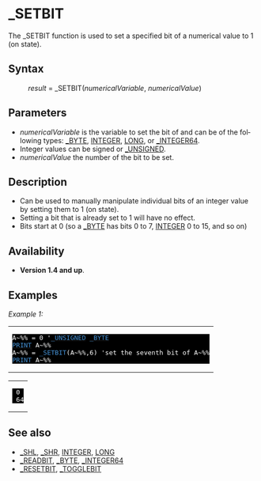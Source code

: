 <style>pre.codeide, pre.outputfixed, .outputcrt0 { background-color: #000 !important; color: #FFF !important; }</style><!DOCTYPE html>
<html class="client-nojs" dir="ltr" lang="en">
<head>
<title>_SETBIT - QB64 Phoenix Edition Wiki</title>
</head>
<body class="mediawiki ltr sitedir-ltr mw-hide-empty-elt ns-0 ns-subject page-SETBIT rootpage-SETBIT skin-vector action-view skin-vector-legacy vector-feature-language-in-header-enabled vector-feature-language-in-main-page-header-disabled vector-feature-language-alert-in-sidebar-disabled vector-feature-sticky-header-disabled vector-feature-sticky-header-edit-disabled vector-feature-table-of-contents-disabled vector-feature-visual-enhancement-next-disabled">
<div class="mw-body" id="content" role="main">
<a id="top"></a>
<h1 class="firstHeading mw-first-heading" id="firstHeading">_SETBIT</h1>
<div class="vector-body" id="bodyContent">
<div class="mw-body-content mw-content-ltr" dir="ltr" id="mw-content-text" lang="en"><div class="mw-parser-output"><p>The <a class="mw-selflink selflink">_SETBIT</a> function is used to set a specified bit of a numerical value to 1 (on state).
</p>
<h2><span class="mw-headline" id="Syntax">Syntax</span></h2>
<dl><dd><i>result</i> = <a class="mw-selflink selflink">_SETBIT</a>(<i>numericalVariable</i>, <i>numericalValue</i>)</dd></dl>
<p>
</p>
<h2><span class="mw-headline" id="Parameters">Parameters</span></h2>
<ul><li><i>numericalVariable</i> is the variable to set the bit of and can be of the following types: <a href="BYTE" title="BYTE">_BYTE</a>, <a href="INTEGER" title="INTEGER">INTEGER</a>, <a href="LONG" title="LONG">LONG</a>, or <a href="INTEGER64" title="INTEGER64">_INTEGER64</a>.</li>
<li>Integer values can be signed or <a href="UNSIGNED" title="UNSIGNED">_UNSIGNED</a>.</li>
<li><i>numericalValue</i> the number of the bit to be set.</li></ul>
<p>
</p>
<h2><span class="mw-headline" id="Description">Description</span></h2>
<ul><li>Can be used to manually manipulate individual bits of an integer value by setting them to 1 (on state).</li>
<li>Setting a bit that is already set to 1 will have no effect.</li>
<li>Bits start at 0 (so a <a href="BYTE" title="BYTE">_BYTE</a> has bits 0 to 7, <a href="INTEGER" title="INTEGER">INTEGER</a> 0 to 15, and so on)</li></ul>
<p>
</p>
<h2><span class="mw-headline" id="Availability">Availability</span></h2>
<ul><li><b>Version 1.4 and up</b>.</li></ul>
<p>
</p>
<h2><span class="mw-headline" id="Examples">Examples</span></h2>
<p><i>Example 1:</i>
</p>
<table cellpadding="15px" width="100%">
<tbody><tr>
<td><pre class="codeide">A~%% = 0 '<a href="UNSIGNED" title="UNSIGNED"><span style="color:#4593D8;">_UNSIGNED</span></a> <a href="BYTE" title="BYTE"><span style="color:#4593D8;">_BYTE</span></a>
<a href="PRINT" title="PRINT"><span style="color:#4593D8;">PRINT</span></a> A~%%
A~%% = <a class="mw-selflink selflink"><span style="color:#4593D8;">_SETBIT</span></a>(A~%%,6) 'set the seventh bit of A~%%
<a href="PRINT" title="PRINT"><span style="color:#4593D8;">PRINT</span></a> A~%%
</pre>
</td></tr></tbody></table>
<table cellpadding="15px" width="100%">
<tbody><tr>
<td><pre class="outputcrt0"> 0
 64
</pre>
</td></tr></tbody></table>
<p>
</p>
<h2><span class="mw-headline" id="See_also">See also</span></h2>
<ul><li><a href="SHL" title="SHL">_SHL</a>, <a href="SHR" title="SHR">_SHR</a>, <a href="INTEGER" title="INTEGER">INTEGER</a>, <a href="LONG" title="LONG">LONG</a></li>
<li><a href="READBIT" title="READBIT">_READBIT</a>, <a href="BYTE" title="BYTE">_BYTE</a>, <a href="INTEGER64" title="INTEGER64">_INTEGER64</a></li>
<li><a href="RESETBIT" title="RESETBIT">_RESETBIT</a>, <a href="TOGGLEBIT" title="TOGGLEBIT">_TOGGLEBIT</a></li></ul>
<p>
</p>
<!-- 
NewPP limit report
Cached time: 20240715062556
Cache expiry: 86400
Reduced expiry: false
Complications: [show‐toc]
CPU time usage: 0.041 seconds
Real time usage: 0.062 seconds
Preprocessor visited node count: 87/1000000
Post‐expand include size: 1156/2097152 bytes
Template argument size: 130/2097152 bytes
Highest expansion depth: 3/100
Expensive parser function count: 0/100
Unstrip recursion depth: 0/20
Unstrip post‐expand size: 0/5000000 bytes
-->
<!--
Transclusion expansion time report (%,ms,calls,template)
100.00%   40.443      1 -total
  9.64%    3.899      1 Template:PageSyntax
  9.46%    3.828      5 Template:Parameter
  8.16%    3.300      5 Template:Cl
  8.14%    3.291      1 Template:PageAvailability
  7.31%    2.955      1 Template:CodeStart
  6.90%    2.789      1 Template:PageExamples
  6.89%    2.785      1 Template:OutputStart
  6.55%    2.648      1 Template:PageParameters
  6.37%    2.578      1 Template:PageDescription
-->
<!-- Saved in parser cache with key qb64pnix_mw19894-mwmb_:pcache:idhash:325-0!canonical and timestamp 20240715062556 and revision id 7405.
 -->
</div>
</div>
</div>
</div>
</body>
</html>